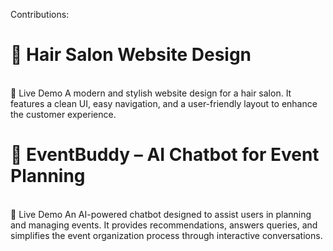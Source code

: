 Contributions:

<h1>🎨 Hair Salon Website Design</h1><br>
🔗 Live Demo
A modern and stylish website design for a hair salon. It features a clean UI, easy navigation, and a user-friendly layout to enhance the customer experience.

<h1>🤖 EventBuddy – AI Chatbot for Event Planning</h1><br>
🔗 Live Demo
An AI-powered chatbot designed to assist users in planning and managing events. It provides recommendations, answers queries, and simplifies the event organization process through interactive conversations.


